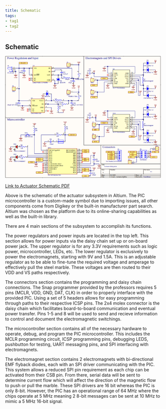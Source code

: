 ```yaml
---
title: Schematic
tags:
- tag1
- tag2
---
```


## Schematic

![](https://github.com/NBrentASU/NBrent/blob/main/schematicpng.PNG?raw=true)

[Link to Actuator Schematic PDF]()

Above is the schematic of the actuator subsystem in Altium. The PIC microcontroller is a custom-made symbol due to importing issues, all other components come from Digikey or the built-in manufacturer part search. Altium was chosen as the platform due to its online-sharing capabilities as well as the built-in library. 

There are 4 main sections of the subsystem to accomplish its functions.

The power regulators and power inputs are located in the top left. This section allows for power inputs via the daisy chain set up or on-board power jack. The upper regulator is for any 3.3V requirements such as logic power, microcontroller, LEDs, etc. The lower regulator is exclusively to power the electromagnets, starting with 9V and 1.5A. This is an adjustable regulator as to be able to fine-tune the required voltage and amperage to effectively pull the steel marble. These voltages are then routed to their VDD and VS paths respectively.

The connectors section contains the programming and daisy chain connections. The Snap programmer provided by the professors requires 5 pins (MCLR, VDD, GND, DAT, CLK) in order to properly interface with the provided PIC. Using a set of 5 headers allows for easy programming through paths to their respective ICSP pins. The 2x4 molex connector is the daisy chain which facilitates board-to-board communication and eventual power transfer. Pins 1-5 and 8 will be used to send and recieve information to control and document the electromagnetic switchings.

The microcontroller section contains all of the necessary hardware to operate, debug, and program the PIC microcontroller. This includes the MCLR programming circuit, ICSP programming pins, debugging LEDS, pushbutton for testing, UART messaging pins, and SPI interfacing with electromagnets.

The electromagnet section contains 2 electromagnets with bi-directional EMF flyback diodes, each with an SPI driver communicating with the PIC. This system allows a reduced SPI pin requirement as each chip can be activated from their CSB pin. From there, serial data will be sent to determine current flow which will affect the direction of the magnetic flow to push or pull the marble. These SPI drivers are 16 bit whereas the PIC is only 8-bit. However, the PIC has an operational range of 64 MHz where the chips operate at 5 MHz meaning 2 8-bit messages can be sent at 10 MHz to mimic a 5 MHz 16-bit signal.